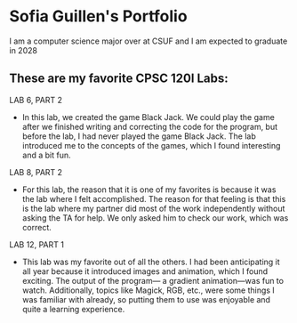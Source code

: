 # Sofia Guillen's Portfolio

I am a computer science major over at CSUF and I am expected to graduate in 2028

## These are my favorite CPSC 120l Labs:
LAB 6, PART 2

   * In this lab, we created the game Black
Jack. We could play the game after we
finished writing and correcting the
code for the program, but before the
lab, I had never played the game
Black Jack. The lab introduced me to
the concepts of the games, which I
found interesting and a bit fun.

LAB 8, PART 2

  * For this lab, the reason that it is one of
my favorites is because it was the lab
where I felt accomplished. The reason
for that feeling is that this is the lab
where my partner did most of the work
independently without asking the TA
for help. We only asked him to check
our work, which was correct. 

LAB 12, PART 1

  * This lab was my favorite out of all the
others. I had been anticipating it all
year because it introduced images and
animation, which I found exciting. The
output of the program— a gradient
animation—was fun to watch.
Additionally, topics like Magick, RGB,
etc., were some things I was familiar
with already, so putting them to use
was enjoyable and quite a learning
experience. 
